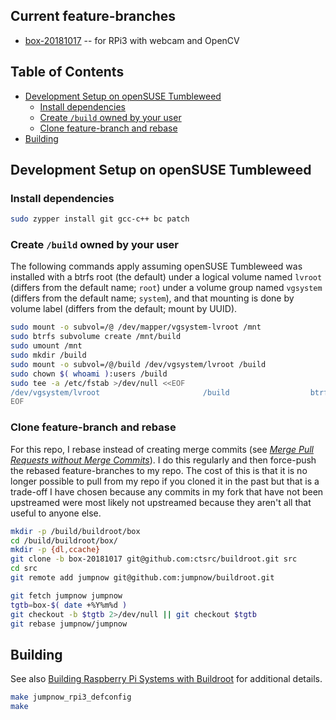 ## Current feature-branches

* [box-20181017](https://github.com/ctsrc/buildroot/tree/box-20181017) -- for RPi3 with webcam and OpenCV

## Table of Contents

* [Development Setup on openSUSE Tumbleweed](#development-setup-on-opensuse-tumbleweed)
  - [Install dependencies](#install-dependencies)
  - [Create `/build` owned by your user](#create-build-owned-by-your-user)
  - [Clone feature-branch and rebase](#clone-feature-branch-and-rebase)
* [Building](#building)

## Development Setup on openSUSE Tumbleweed

### Install dependencies

```bash
sudo zypper install git gcc-c++ bc patch
```

### Create `/build` owned by your user

The following commands apply assuming openSUSE Tumbleweed was installed with a btrfs root (the default) under a logical volume named `lvroot` (differs from the default name; `root`) under a volume group named `vgsystem` (differs from the default name; `system`), and that mounting is done by volume label (differs from the default; mount by UUID).

```bash
sudo mount -o subvol=/@ /dev/mapper/vgsystem-lvroot /mnt
sudo btrfs subvolume create /mnt/build
sudo umount /mnt
sudo mkdir /build
sudo mount -o subvol=/@/build /dev/vgsystem/lvroot /build
sudo chown $( whoami ):users /build
sudo tee -a /etc/fstab >/dev/null <<EOF
/dev/vgsystem/lvroot                       /build                  btrfs  subvol=/@/build               0  0
EOF
```

### Clone feature-branch and rebase

For this repo, I rebase instead of creating merge commits (see [*Merge Pull Requests without Merge Commits*](https://shinglyu.github.io/web/2018/03/25/merge-pull-requests-without-merge-commits.html)). I do this regularly and then force-push the rebased feature-branches to my repo. The cost of this is that it is no longer possible to pull from my repo if you cloned it in the past but that is a trade-off I have chosen because any commits in my fork that have not been upstreamed were most likely not upstreamed because they aren't all that useful to anyone else.

```bash
mkdir -p /build/buildroot/box
cd /build/buildroot/box/
mkdir -p {dl,ccache}
git clone -b box-20181017 git@github.com:ctsrc/buildroot.git src
cd src
git remote add jumpnow git@github.com:jumpnow/buildroot.git
```

```bash
git fetch jumpnow jumpnow
tgtb=box-$( date +%Y%m%d )
git checkout -b $tgtb 2>/dev/null || git checkout $tgtb
git rebase jumpnow/jumpnow
```

## Building

See also [Building Raspberry Pi Systems with Buildroot](https://jumpnowtek.com/rpi/Raspberry-Pi-Systems-with-Buildroot.html) for additional details.

```bash
make jumpnow_rpi3_defconfig
make
```

